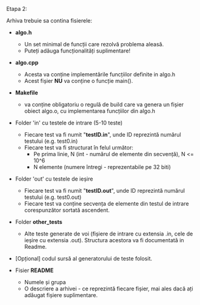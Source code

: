 
Etapa 2:

Arhiva trebuie sa contina fisierele:

* **algo.h**
    * Un set minimal de funcții care rezolvă problema aleasă.
    * Puteți adăuga funcționalități suplimentare!

* **algo.cpp**
    * Acesta va conține implementările funcțiilor definite in algo.h
    * Acest fișier **NU** va conține o funcție main().

* **Makefile** 
    * va conține obligatoriu o regulă de build care va genera
    un fișier obiect algo.o, cu implementarea funcțiilor din algo.h

* Folder 'in' cu testele de intrare  (5-10 teste)
    * Fiecare test va fi numit "**testID.in**", unde ID reprezintă numărul
    testului (e.g. test0.in)
    * Fiecare test va fi structurat în felul următor:
      * Pe prima linie, N (int - numărul de elemente din secvență), N <= 10^6
      * N elemente (numere întregi - reprezentabile pe 32 biti)
      
* Folder 'out' cu testele de ieșire
    * Fiecare test va fi numit "**testID.out**", unde ID reprezintă numărul
    testului (e.g. test0.out) 
    * Fiecare test va conține secvența de elemente din testul de intrare 
    corespunzător sortată ascendent.
    
* Folder **other_tests**
    * Alte teste generate de voi (fișiere de intrare cu extensia .in, 
    cele de ieșire cu extensia .out). Structura acestora va fi 
    documentată in Readme.

* [Opțional] codul sursă al generatorului de teste folosit.

* Fisier **README**
    * Numele și grupa
    * O descriere a arhivei - ce reprezintă fiecare fișier, mai ales dacă ați adăugat
    fișiere suplimentare.
   
            
    
     
